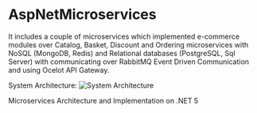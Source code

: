 # AspNetMicroservices

It includes a couple of microservices which implemented e-commerce modules over Catalog, Basket, Discount and Ordering microservices with NoSQL (MongoDB, Redis) and Relational databases (PostgreSQL, Sql Server) with communicating over RabbitMQ Event Driven Communication and using Ocelot API Gateway.

System Architecture:
![System Architecture](https://user-images.githubusercontent.com/1147445/110304529-c5b70180-800c-11eb-832b-a2751b5bda76.png)

Microservices Architecture and Implementation on .NET 5
